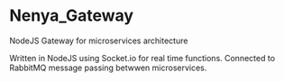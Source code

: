 # Nenya_Gateway
NodeJS Gateway for microservices architecture 

Written in NodeJS using Socket.io for real time functions.
Connected to RabbitMQ message passing betwwen microservices. 
